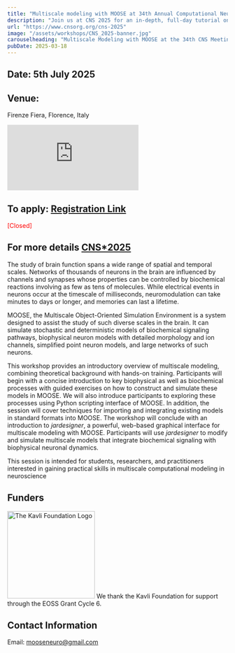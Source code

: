```yaml
---
title: "Multiscale modeling with MOOSE at 34th Annual Computational Neuroscience Meeting (CNS*2025), July 5, 2025 in Florence, Italy"
description: "Join us at CNS 2025 for an in-depth, full-day tutorial on Multiscale Modeling with MOOSE. The objective of this tutorial is to introduce key theoretical concepts in neuroscience and systems biology,  with a strong emphasis on practical implementation through hands-on sessions using MOOSE.  In addition to tutorials on biophysical and biochemical models, we will present the latest features of MOOSE, including jardesigner, a newly developed, web-based graphical interface for multiscale modeling. The tutorial will demonstrate how jardesigner and MOOSE together can be used to develop as well as execute spiking neuron models, incorporating chemical signaling pathways involved in neuromodulation and synaptic plasticity on spines. See below for details and application"
url: "https://www.cnsorg.org/cns-2025"
image: "/assets/workshops/CNS_2025-banner.jpg"
carouselheading: "Multiscale Modeling with MOOSE at the 34th CNS Meeting, July 5, 2025, in Florence, Italy"
pubDate: 2025-03-18
---
```


## Date: 5th July 2025

## Venue:

Firenze Fiera, Florence, Italy

<iframe src="https://www.google.com/maps/embed?pb=!1m18!1m12!1m3!1d2880.75177391396!2d11.249713800000006!3d43.77801129999999!2m3!1f0!2f0!3f0!3m2!1i1024!2i768!4f13.1!3m3!1m2!1s0x132a56a62d852bd9%3A0x637f3f0ccf5acc5!2sPalazzo%20dei%20Congressi!5e0!3m2!1sen!2sin!4v1748325884896!5m2!1sen!2sin" style="border:0;" allowfullscreen loading="lazy" referrerpolicy="no-referrer-when-downgrade"></iframe>

## To apply: [Registration Link](https://ocns.memberclicks.net/cns-2025-registration?servId=10928#!/)

<span style="color:red" class="text-xl">[Closed]</span>

## For more details [CNS\*2025](https://www.cnsorg.org/cns-2025)

The study of brain function spans a wide range of spatial and temporal scales. Networks of thousands of neurons in the brain are influenced by channels and synapses whose properties can be controlled by biochemical reactions involving as few as tens of molecules. While electrical events in neurons occur at the timescale of milliseconds, neuromodulation can take minutes to days or longer, and memories can last a lifetime.

MOOSE, the Multiscale Object-Oriented Simulation Environment is a system designed to assist the study of such diverse scales in the brain. It can simulate stochastic and deterministic models of biochemical signaling pathways, biophysical neuron models with detailed morphology and ion channels, simplified point neuron models, and large networks of such neurons.

This workshop provides an introductory overview of multiscale modeling, combining theoretical background with hands-on training. Participants will begin with a concise introduction to key biophysical as well as biochemical processes with guided exercises on how to construct and simulate these models in MOOSE. We will also introduce participants to exploring these processes using Python scripting interface of MOOSE. In addition, the session will cover techniques for importing and integrating existing models in standard formats into MOOSE. The workshop will conclude with an introduction to _jardesigner_, a powerful, web-based graphical interface for multiscale modeling with MOOSE. Participants will use _jardesigner_ to modify and simulate multiscale models that integrate biochemical signaling with biophysical neuronal dynamics.

This session is intended for students, researchers, and practitioners interested in gaining practical skills in multiscale computational modeling in neuroscience

## Funders

<img src="/assets/funders/The_Kavli_Foundation_Logo_Blue_Red.png" alt="The Kavli Foundation Logo" width="200"/>
We thank the Kavli Foundation for support through the EOSS Grant Cycle 6.

## Contact Information

Email: mooseneuro@gmail.com
